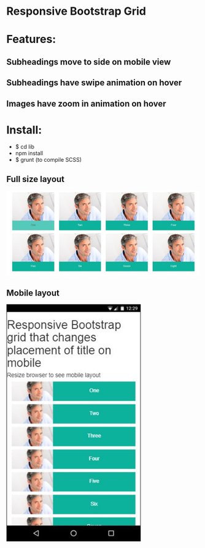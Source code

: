 # Responsive Bootstrap Grid

# Features:
## Subheadings move to side on mobile view
## Subheadings have swipe animation on hover
## Images have zoom in animation on hover

# Install:
* $ cd lib
* npm install
* $ grunt (to compile SCSS)

<p align="center">

<h2>Full size layout</h2>
  <img src="images/fullsize-layout.jpg" width="750"/>
  <h2>Mobile layout</h2>
  <img src="images/mobile-layout.jpg" width="350"/>
</p>
